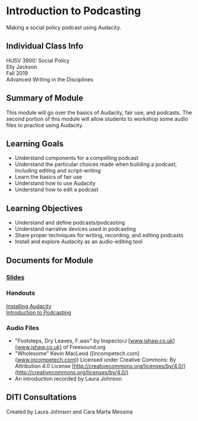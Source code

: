 # Introduction to Podcasting
Making a social policy podcast using Audacity.

## Individual Class Info
HUSV 3900: Social Policy
<br>
Elly Jackson
<br>
Fall 2019
<br>
Advanced Writing in the Disciplines
<br>

## Summary of Module
This module will go over the basics of Audacity, fair use, and podcasts. The second portion of this module will allow students to workshop some audio files to practice using Audacity.

## Learning Goals
- Understand components for a compelling podcast
- Understand the particular choices made when building a podcast, including editing and script-writing
- Learn the basics of fair use
- Understand how to use Audacity
- Understand how to edit a podcast

## Learning Objectives
- Understand and define podcasts/podcasting
- Understand narrative devices used in podcasting
- Share proper techniques for writing, recording, and editing podcasts
- Install and explore Audacity as an audio-editing tool

## Documents for Module

### [Slides](https://github.com/NULabNortheastern/digitalassignmentshowcase/blob/master/podcasting/advanced_writing-fall2019-jackson/slides.pdf)

### Handouts
[Installing Audacity](https://github.com/NULabNortheastern/digitalassignmentshowcase/blob/master/podcasting/advanced_writing-fall2019-jackson/handout-install_audacity.pdf)
<br>
[Introduction to Podcasting](https://github.com/NULabNortheastern/digitalassignmentshowcase/blob/master/podcasting/advanced_writing-fall2019-jackson/handout-intro_to_audacity.pdf)

### Audio Files
- "Footsteps, Dry Leaves, F.wav" by InspectorJ [www.jshaw.co.uk](www.jshaw.co.uk) of Freesound.org
- "Wholesome" Kevin MacLeod ([incompetech.com] (www.incompetech.com))
Licensed under Creative Commons: By Attribution 4.0 License
[http://creativecommons.org/licenses/by/4.0/](http://creativecommons.org/licenses/by/4.0/)
- An introduction recorded by Laura Johnson


## DITI Consultations
Created by Laura Johnson and Cara Marta Messina
